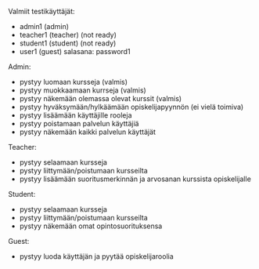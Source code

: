 Valmiit testikäyttäjät:
- admin1 (admin)
- teacher1 (teacher) (not ready)
- student1 (student) (not ready)
- user1 (guest)
salasana: password1


Admin:
- pystyy luomaan kursseja (valmis)
- pystyy muokkaamaan kurrseja (valmis)
- pystyy näkemään olemassa olevat kurssit (valmis)
- pystyy hyväksymään/hylkäämään opiskelijapyynnön (ei vielä toimiva)
- pystyy lisäämään käyttäjille rooleja
- pystyy poistamaan palvelun käyttäjiä
- pystyy näkemään kaikki palvelun käyttäjät

Teacher:
- pystyy selaamaan kursseja
- pystyy liittymään/poistumaan kursseilta
- pystyy lisäämään suoritusmerkinnän ja arvosanan kurssista opiskelijalle

Student:
- pystyy selaamaan kursseja
- pystyy liittymään/poistumaan kursseilta
- pystyy näkemään omat opintosuorituksensa

Guest:
- pystyy luoda käyttäjän ja pyytää opiskelijaroolia
